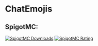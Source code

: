 # ChatEmojis

## SpigotMC:
[![SpigotMC Downloads](https://img.shields.io/spiget/downloads/77123.svg?label=Downloads&color=fcba03)](https://www.spigotmc.org/resources/chatemojis-1-16.77123/)
[![SpigotMC Rating](https://img.shields.io/spiget/stars/77123.svg?label=Rating)](https://www.spigotmc.org/resources/chatemojis-1-16.77123/)
